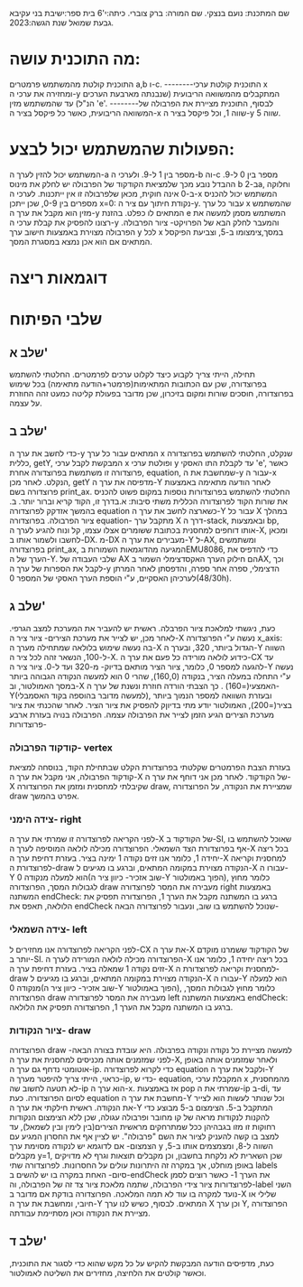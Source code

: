 
שם המתכנת: נועם בנצקי.
שם המורה: ברק צוברי.
כיתה:י'6
בית ספר:ישיבת בני עקיבא גבעת שמואל
שנת הגשה:2023.
# מה התוכנית עושה:
התוכנית קולטת מהמשתמש פרמטרים a,b ו-c.
--------התוכנית קולטת ערכי x ומחזירה את ערכי ה-y המתקבלים מהמשוואה הריבועית (שנבנתה מארבעת הערכים הנ"ל) עד שהמשתמש מזין 'e'.
--------לבסוף, התוכנית מציירת את הפרבולה של המשוואה הריבועית, כאשר כל פיקסל בציר ה-x שווה 1, וכל פיקסל בציר ה-y שווה 5.
# הפעולות שהמשתמש יכול לבצע:
המשתמש יכול להזין לערך ה-a מספר בין 1 ל-9. ולערכי ה-b וה-c מספר בין 0 ל-9. ההבדל נובע מכך שלמציאת הקודקוד של הפרבולה יש לחלק את מינוס b ב-2a, וחלוקה ב-0 אינה חוקית, מכאן שלפרבולה זו אין ייתכנות. 
לערכי ה-x המשתמש יכול להכניס מספרים בין 0-9, שכן ייתכן x=0: נקודת חיתוך עם ציר ה-y.
עבור כל ערך x שהמשתמש מזין הוא מקבל את ערך ה-y המתאים לו כפלט.
בהזנת e המשתמש מסמן למעשה את רצונו להפסיק את קבלת ערכי ה-y והמעבר לחלק הבא של הפרויקט- ציור הפרבולה. 
הפרבולה מצוירת באמצעות חישוב ערך y לכל x במסך,צימצומו ב-5, וצביעת הפיקסל המתאים אם הוא אכן נמצא במסגרת המסך.
# דוגמאות ריצה
# שלבי הפיתוח
## שלב א'
תחילה, הייתי צריך לקבוע כיצד לקלוט ערכים לפרמטרים. החלטתי להשתמש בפרוצדורה, שכן עם הכתובות המתאימות(פרמטר+הודעה מתאימה) בכל שימוש בפרוצדורה, חוסכים שורות ומקום בזיכרון, שכן מדובר בפעולת קליטה כמעט זהה החוזרת על עצמה.
## שלב ב'
כדי לחשב את ערך ה-y המתאים עבור כל ערך x  שנקלט, החלטתי להשתמש בפרוצדורה כללית, getY, המבקשת לקבל ערכי x ופולטת ערכי y עד לקבלת התו האסקי 'e', כאשר פרוצדורה זו משתמשת בפרוצדורה אחרת, equation, שמחשבת את ה-y עבור ה-x הנקלט. לאחר מכן, getY מדפיסה את ערך ה-Y לאחר הודעה מתאימה באמצעות פרוצדורה בשם print_ax. החלטתי להשתמש בפרוצדורות נוספות במקום פשוט להכניס את שורות הקוד לפרוצדורה הכללית משתי סיבות:
א.בדרך זו, הקוד קריא וברור יותר.
ב. בהמשך אזדקק לפרוצדורה equation כשארצה לחשב את ערך ה-Y עבור כל X במהלך ציור הפרבולה.
בפרוצדורה equation-
מתקבל ערך X דרך ה-stack, ובאמצעות bp, אותו דוחפים למחסנית בכתובת ששומרים אצלו עצמו, קל ונוח להגיע לערך ה-X, ומכאן לחשבו ולשמור אותו ב-DX.
מ-DX מעבירים את ערך ה-Y ל-AX,  ומשתמשים בפרוצדורה print_ax, המגיעה מהדוגמאות השמורות בEMU8086, כדי להדפיס את הערך של ה-Y.
שלבי העבודה של AX הם חילוק הערך האקסדצימלי השמור בAX, וכך לקבל את הספרות של ערך ה-y הדצימלי, ספרה אחר ספרה, והדפסתן לאחר המרתן לערכיהן האסקיים, ע"י הוספת הערך האסקי של המספר 0(48/30h).
## שלב ג'
כעת, ניגשתי למלאכת ציור הפרבלה.
ראשית יש להעביר את המערכת למצב הגרפי.
לאחר מכן, יש לצייר את מערכת הצירים-
ציור ציר ה-X נעשה ע"י הפרוצדורה x_axis: בה נעשה שימוש בלולאה שמתחילה מערך ה-X הגדול ביותר, 320, ובערך ה-Y השווה ל-100, הנשאר זהה לכל ציר ה-X. כידוע לולאה מורידה כל פעם את ערך ה-CX עד להגעה למספר 0, כלומר, ציור הציר מותאם בדיוק- מ-320 ועד ל-0.
ציור ציר ה-Y נעשה ע"י התחלה במעלה הציר, בנקודה (160,0), שהרי 0 הוא למעשה הנקודה הגבוהה ביותר במסך האמולטור, וב-X האמצעי(=160) . כך הצבתי הורדה חוזרת ונשנת של ערך ה-Y(למעשה מדובר בהוספה בקוד האסמבלי), ובעזרת השוואה למספר הנמוך ביותר בציר(=200), האמולטור יודע מתי בדיוןק להפסיק את ציור הציר.
לאחר שהכנתי את ציור מערכת הצירים הגיע הזמן לצייר את הפרבולה עצמה.
הפרבולה בנויה בעזרת ארבע פרוצדורות-
### קודקוד הפרבולה- vertex
בעזרת הצבת הפרמטרים שקלטתי בפרוצדורת הקלט שבתחילת הקוד, בנוסחה למציאת קודקוד הפרבולה, אני מקבל את ערך ה-X של הקודקוד.
לאחר מכן אני דוחף את ערך ה-X שקיבלתי למחסנית ומזמן את הפרוצדורה draw, שמציירת את הנקודה, על הפרוצדורה draw אפרט בהמשך.
### צידה הימני- right 
לפני הקריאה לפרוצדורה זו שמרתי את ערך ה-X של הקודקוד ב-SI, שאוכל להשתמש בו אף בפרוצדורת הצד השמאלי.
הפרוצדורה מכילה לולאה המוסיפה לערך ה-X בכל ריצה יחידה 1, כלומר אנו זזים נקודה 1 ימינה בציר. בעזרת דחיפת ערך ה-X למחסנית וקריאה לפרוצדורת ה-draw הנקודה מצוירת במקומה המתאים, וברגע בו מגיעים ל-X עבורו ה-Y הוא למעלה מנקודה 0(שוב אזכיר- כיוון ציר ה-Y הפוך באמולטור), כלומר מחוץ לגבולות המסך, הפרוצדורה  draw מעבירה את המסר לפרוצדורה right באמצעות המשתנה endCheck: ברגע בו המשתנה מקבל את הערך 1, הפרוצדורה תפסיק את הלולאה, תאפס את endCheck שנוכל להשתמש בו שוב, ונעבור לפרוצדורה הבאה-
### צידה השמאלי- left
לפני הקריאה לפרוצדורה אנו מחזירים ל-CX את ערך ה-X של הקודקוד ששמרנו מוקדם יותר ב-SI.
הפרוצדורה מכילה לולאה המורידה לערך ה-X בכל ריצה יחידה 1, כלומר אנו זזים נקודה 1 שמאלה בציר. בעזרת דחיפת ערך ה-X למחסנית וקריאה לפרוצדורת ה-draw הנקודה מצוירת במקומה המתאים, וברגע בו מגיעים ל-X עבורו ה-Y הוא למעלה מנקודה 0(שוב אזכיר- כיוון ציר ה-Y הפוך באמולטור), כלומר מחוץ לגבולות המסך, הפרוצדורה  draw מעבירה את המסר לפרוצדורה left באמצעות המשתנה endCheck: ברגע בו המשתנה מקבל את הערך 1, הפרוצדורה תפסיק את הלולאה.
### ציור הנקודות- draw
הפרוצדורה draw למעשה מציירת כל נקודה ונקודה בפרבולה. היא עובדת בצורה הבאה-
לפני שמזמנים אותה מכניסים למחסנית את ערך ה-X, ולאחר שמזמנים אותה באופן אוטומטי נדחף גם ערך ה-ip. כדי לקרוא לפרוצדורה equation ולקבל את ערך ה-Y כראוי, הייתי צריך להיפטר מערך ה-ip, כדי ש- equation, המקבלת ערכי x מהמחסנית, לא תטעה לחשוב שה-ip  הוא ערך ה-x. אז באמצעות pop שמרתי את ה-ip ב-di, עד לסיום הפרוצדורה.
כעת equation מחשבת את ערך ה-Y וכל שנותר לעשות הוא לצייר את הנקודה. ראשית חילקתי את ערך ה-Y המתקבל ב-5. הצימצום ב-5 מבוצע כדי להקנות לנקודות מראה של קו מחובר ופרבולה עגולה, שכן ללא הצימצום הנקודות רחוקות זו מזו בגבהיהן ככל שמתרחקים מראשית הצירים(בין לימין ובין לשמאל), עד למצב בו קשה להעניק לציור את השם "פרבולה". יש לציין אף את החסרון המגיע עם הצמצום- אם לדוגמא יש לנקודה מסוימת ערך y השווה ל-8, ומצמצמים אותו ב-5,  מקבלים y=1, שכן השארית לא נלקחת בחשבון, וכן מקבלים תוצאות וגרף לא מדויקים באופן מוחלט, אך במקרה זה היתרונות עולים על החסרונות.
לפרוצדורה שתי labels סיום- האחת במקרה בו יש להשים ב-endCheck את הערך 1- כאשר רוצים לסמן לפרוצדורות ציור צידי הפרבולה, שתמה מלאכת ציור צד זה של הפרבולה, וה-label  השני נועד למקרה בו עוד לא תמה המלאכה.
הפרוצדורה בודקת אם מדובר ב-X שלילי או חיובי, ומחשבת את ערך ה-Y המתאים. לבסוף, כשיש לנו ערך X וכן ערך Y, הפרוצדורה מציירת את הנקודה וכאן מסתיימת עבודתה.
## שלב ד'
כעת, מדפיסים הודעה המבקשת להקיש על כל מקש שהוא כדי לסגור את התוכנית, וכאשר קולטים את הלחיצה, מחזירים את השליטה לאמולטור.
